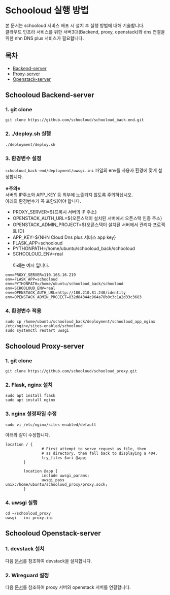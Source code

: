 # Schooloud 실행 방법
본 문서는 schooloud 서비스 배포 시 설치 후 실행 방법에 대해 기술합니다.<br>
클라우드 인프라 서비스를 위한 서버3대(Backend, proxy, openstack)와 dns 연결을 위한 nhn DNS plus 서비스가 필요합니다.

## 목차
- [Backend-server](#Schooloud-Backend-server)
- [Proxy-server](#Schooloud-Proxy-server)
- [Openstack-server](#Schooloud-Openstack-server)


## Schooloud Backend-server
### 1. git clone
```
git clone https://github.com/schooloud/schooloud_back-end.git
```
### 2. ./deploy.sh 실행
```
./deployment/deploy.sh
```
### 3. 환경변수 설정
```schooloud_back-end/deployment/uwsgi.ini``` 파일의 env를 사용자 환경에 맞게 설정합니다.<br><br>
**※주의※**<br>
서버의 IP주소와 APP_KEY 등 외부에 노출되지 않도록 주의하십시오. <br>
아래의 환경변수가 꼭 포함되어야 합니다.<br>
- PROXY_SERVER=${프록시 서버의 IP 주소}
- OPENSTACK_AUTH_URL=${오픈스택이 설치된 서버에서 오픈스택 인증 주소}
- OPENSTACK_ADMIN_PROJECT=${오픈스택이 설치된 서버에서 관리자 프로젝트 ID}
- APP_KEY=${NHN Cloud Dns plus 서비스 app key}
- FLASK_APP=schooloud
- PYTHONPATH=/home/ubuntu/schooloud_back/schooloud
- SCHOOLOUD_ENV=real <br><br>
아래는 예시 입니다.<br>
```
env=PROXY_SERVER=110.165.16.219
env=FLASK_APP=schooloud
env=PYTHONPATH=/home/ubuntu/schooloud_back/schooloud
env=SCHOOLOUD_ENV=real
env=OPENSTACK_AUTH_URL=http://180.210.81.240/identity
env=OPENSTACK_ADMIN_PROJECT=832d84344c964a78b0c3c1a2d33c3683
```

### 4. 환경변수 적용
```
sudo cp /home/ubuntu/schooloud_back/deployment/schooloud_app_nginx /etc/nginx/sites-enabled/schooloud
sudo systemctl restart uwsgi
```

## Schooloud Proxy-server
### 1. git clone
```
git clone https://github.com/schooloud/schooloud_proxy.git
```
### 2. Flask, nginx 설치
```
sudo apt install flask
sudo apt install nginx
```
### 3. nginx 설정파일 수정
```
sudo vi /etc/nginx/sites-enabled/default
```
아래와 같이 수정합니다.
```
location / {
                # First attempt to serve request as file, then
                # as directory, then fall back to displaying a 404.
                try_files $uri @app;
        }

        location @app {
                include uwsgi_params;
                uwsgi_pass unix:/home/ubuntu/schooloud_proxy/proxy.sock;
        }
```
### 4. uwsgi 실행
```
cd ~/schooloud_proxy
uwsgi --ini proxy.ini
```

## Schooloud Openstack-server
### 1. devstack 설치
다음 [문서](https://openstack.dooray.com/share/pages/cNN00FoxQrSevSxU6RFCpA)를 참조하여 devstack을 설치합니다.

### 2. Wireguard 설정
다음 [문서](https://happyae.tistory.com/84)를 참조하여 proxy 서버와 openstack 서버를 연결합니다.
